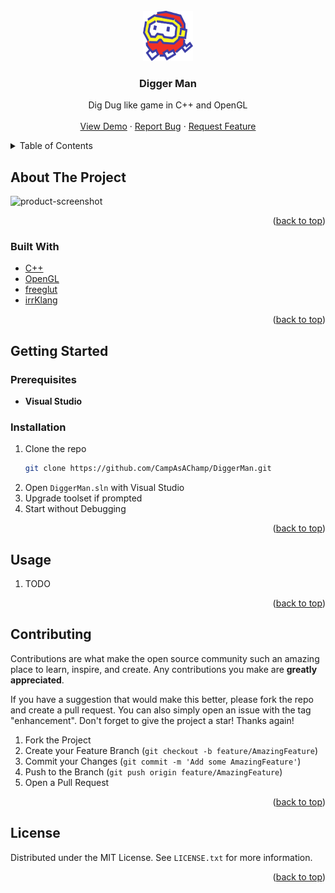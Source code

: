 <div id="top"></div>

<!-- PROJECT LOGO -->
<br />
<div align="center">
  <a href="https://github.com/CampAsAChamp/DiggerMan">
    <img src="images/logo.svg" alt="Logo" width="80" height="80">
  </a>

<h3 align="center">Digger Man</h3>

  <p align="center">
    Dig Dug like game in C++ and OpenGL
    <br />
    <br />
    <a href="https://github.com/CampAsAChamp/DiggerMan">View Demo</a>
    ·
    <a href="https://github.com/CampAsAChamp/DiggerMan/issues">Report Bug</a>
    ·
    <a href="https://github.com/CampAsAChamp/DiggerMan/issues">Request Feature</a>
  </p>
</div>



<!-- TABLE OF CONTENTS -->
<details>
  <summary>Table of Contents</summary>
  <ol>
    <li>
      <a href="#about-the-project">About The Project</a>
      <ul>
        <li><a href="#built-with">Built With</a></li>
      </ul>
    </li>
    <li>
      <a href="#getting-started">Getting Started</a>
      <ul>
        <li><a href="#prerequisites">Prerequisites</a></li>
        <li><a href="#installation">Installation</a></li>
      </ul>
    </li>
    <li><a href="#usage">Usage</a></li>
    <li><a href="#contributing">Contributing</a></li>
    <li><a href="#license">License</a></li>
  </ol>
</details>



<!-- ABOUT THE PROJECT -->
## About The Project

![product-screenshot]

<p align="right">(<a href="#top">back to top</a>)</p>



### Built With

* [C++](https://isocpp.org/)
* [OpenGL](https://www.opengl.org//)
* [freeglut](http://freeglut.sourceforge.net/)
* [irrKlang ](https://www.ambiera.com/irrklang/)

<p align="right">(<a href="#top">back to top</a>)</p>



<!-- GETTING STARTED -->
## Getting Started

### Prerequisites

* **Visual Studio**


### Installation

1. Clone the repo
    ```sh
    git clone https://github.com/CampAsAChamp/DiggerMan.git
    ```
2. Open `DiggerMan.sln` with Visual Studio
3. Upgrade toolset if prompted
4. Start without Debugging

<p align="right">(<a href="#top">back to top</a>)</p>



<!-- USAGE EXAMPLES -->
## Usage

1. TODO

<p align="right">(<a href="#top">back to top</a>)</p>


<!-- CONTRIBUTING -->
## Contributing

Contributions are what make the open source community such an amazing place to learn, inspire, and create. Any contributions you make are **greatly appreciated**.

If you have a suggestion that would make this better, please fork the repo and create a pull request. You can also simply open an issue with the tag "enhancement".
Don't forget to give the project a star! Thanks again!

1. Fork the Project
2. Create your Feature Branch (`git checkout -b feature/AmazingFeature`)
3. Commit your Changes (`git commit -m 'Add some AmazingFeature'`)
4. Push to the Branch (`git push origin feature/AmazingFeature`)
5. Open a Pull Request

<p align="right">(<a href="#top">back to top</a>)</p>



<!-- LICENSE -->
## License

Distributed under the MIT License. See `LICENSE.txt` for more information.

<p align="right">(<a href="#top">back to top</a>)</p>



<!-- MARKDOWN LINKS & IMAGES -->
<!-- https://www.markdownguide.org/basic-syntax/#reference-style-links -->
[contributors-shield]: https://img.shields.io/github/contributors/CampAsAChamp/msPaintAutomation.svg?style=for-the-badge
[contributors-url]: https://github.com/CampAsAChamp/msPaintAutomation/graphs/contributors
[forks-shield]: https://img.shields.io/github/forks/CampAsAChamp/msPaintAutomation.svg?style=for-the-badge
[forks-url]: https://github.com/CampAsAChamp/msPaintAutomation/network/members
[stars-shield]: https://img.shields.io/github/stars/CampAsAChamp/msPaintAutomation.svg?style=for-the-badge
[stars-url]: https://github.com/CampAsAChamp/msPaintAutomation/stargazers
[issues-shield]: https://img.shields.io/github/issues/CampAsAChamp/msPaintAutomation.svg?style=for-the-badge
[issues-url]: https://github.com/CampAsAChamp/msPaintAutomation/issues
[license-shield]: https://img.shields.io/github/license/CampAsAChamp/msPaintAutomation.svg?style=for-the-badge
[license-url]: https://github.com/CampAsAChamp/msPaintAutomation/blob/master/LICENSE.txt
[linkedin-shield]: https://img.shields.io/badge/-LinkedIn-black.svg?style=for-the-badge&logo=linkedin&colorB=555
[product-screenshot]: images/sample.gif
